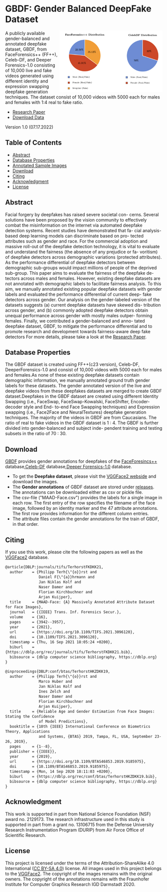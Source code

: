 # GBDF: Gender Balanced DeepFake Dataset

<img src="Fig.png" width="330" align="right" >

A publicly available gender-balanced and annotated deepfake dataset, GBDF, from FaceForensics++ (FF++), Celeb-DF, and Deeper Forensics-1.0 consisting of 10,000 live and fake videos generated using different identity and expression swapping deepfake generation techniques. The dataset consist of 10,000 videos with 5000 each for males and females with 1:4 real to fake ratio.
- [Research Paper]()
- [Download Data]()

Version 1.0 (07.17.2022)

## Table of Contents

- [Abstract](#abstract)
- [Database Properties](#database-properties)
- [Annotated Sample Images](#annotated-sample-images)
- [Download](#download)
- [Citing](#citing)
- [Acknowledgment](#acknowledgment)
- [License](#license)


## Abstract

Facial forgery by deepfakes has raised severe societal con-
cerns. Several solutions have been proposed by the vision community
to effectively combat the misinformation on the internet via automated
deepfake detection systems. Recent studies have demonstrated that fa-
cial analysis-based deep learning models can discriminate based on pro-
tected attributes such as gender and race. For the commercial adoption
and massive roll-out of the deepfake detection technology, it is vital to
evaluate and understand the fairness (the absence of any prejudice or fa-
voritism) of deepfake detectors across demographic variations (protected
attributes). As the performance differential of deepfake detectors between
demographic sub-groups would impact millions of people of the deprived
sub-group. This paper aims to evaluate the fairness of the deepfake de-
tectors across males and females. However, existing deepfake datasets are
not annotated with demographic labels to facilitate fairness analysis. To
this aim, we manually annotated existing popular deepfake datasets with
gender labels and evaluated the performance differential of current deep-
fake detectors across gender. Our analysis on the gender-labeled version
of the datasets suggests (a) current deepfake datasets have skewed dis-
tribution across gender, and (b) commonly adopted deepfake detectors
obtain unequal performance across gender with mostly males outper-
forming females. Finally, we contributed a gender-balanced and anno-
tated deepfake dataset, GBDF, to mitigate the performance differential
and to promote research and development towards fairness-aware deep
fake detectors
For more details, please take a look at the [Research Paper]().

## Database Properties

The GBDF dataset is created using FF++(c23 version), Celeb-DF, DeeperForensics-1.0 and consist of 10,000 videos with 5000 each for males and females.As none of these existing deepfake datasets contain demographic information, we manually annotated ground truth gender labels for these datasets. The gender annotated version of the live and deepfake videos from these deepfakes datasets are merged to create GBDF dataset.Deepfakes in the GBDF dataset are created using different Identity Swapping
(i.e., FaceSwap, FaceSwap-Kowalski, FaceShifter, Encoder-decoder style and End-
to-end Face Swapping techniques) and Expression swapping (i.e., Face2Face and
NeuralTextures) deepfake generation techniques. The majority of the videos in
GBDF are from Caucasians. The ratio of real to fake videos in the GBDF dataset
is 1 : 4. The GBDF is further divided into gender-balanced and subject inde-
pendent training and testing subsets in the ratio of 70 : 30.




## Download

[GBDF]() provides gender annotations for deepfakes of the [FaceForesincs++]() database,[Celeb-DF]() database,[Deeper Forensics-1.0]() database. 
- To get the **Deepfake dataset**, please visit the [VGGFace2 webside](http://www.robots.ox.ac.uk/~vgg/data/vgg_face2/data_infor.html) and download the images.
- The **Gender annotations** of GBDF dataset are stored under [releases](https://github.com/pterhoer/MAAD-Face/releases/tag/MAADFACE). 
The annotations can be downloaded either as csv or pickle file.
- The csv-file ("MAAD-Face.csv") provides the labels for a single image in each row. The first entry of the row specifies the filename of the face image, followed by an identity marker and the 47 attribute annotations. The first row provides information for the different column entries.
- The attribute files contain the gender annotations for the train of GBDF, in that order.





## Citing


If you use this work, please cite the following papers as well as the [VGGFace2](http://www.robots.ox.ac.uk/~vgg/data/vgg_face2) database.


```
@article{DBLP:journals/tifs/TerhorstFKDKK21,
  author    = {Philipp Terh{\"{o}}rst and
               Daniel F{\"{a}}hrmann and
               Jan Niklas Kolf and
               Naser Damer and
               Florian Kirchbuchner and
               Arjan Kuijper},
  title     = {MAAD-Face: {A} Massively Annotated Attribute Dataset for Face Images},
  journal   = {{IEEE} Trans. Inf. Forensics Secur.},
  volume    = {16},
  pages     = {3942--3957},
  year      = {2021},
  url       = {https://doi.org/10.1109/TIFS.2021.3096120},
  doi       = {10.1109/TIFS.2021.3096120},
  timestamp = {Thu, 16 Sep 2021 18:05:24 +0200},
  biburl    = {https://dblp.org/rec/journals/tifs/TerhorstFKDKK21.bib},
  bibsource = {dblp computer science bibliography, https://dblp.org}
}

```

```
@inproceedings{DBLP:conf/btas/TerhorstHKZDKK19,
  author    = {Philipp Terh{\"{o}}rst and
               Marco Huber and
               Jan Niklas Kolf and
               Ines Zelch and
               Naser Damer and
               Florian Kirchbuchner and
               Arjan Kuijper},
  title     = {Reliable Age and Gender Estimation from Face Images: Stating the Confidence
               of Model Predictions},
  booktitle = {10th {IEEE} International Conference on Biometrics Theory, Applications
               and Systems, {BTAS} 2019, Tampa, FL, USA, September 23-26, 2019},
  pages     = {1--8},
  publisher = {{IEEE}},
  year      = {2019},
  url       = {https://doi.org/10.1109/BTAS46853.2019.9185975},
  doi       = {10.1109/BTAS46853.2019.9185975},
  timestamp = {Mon, 14 Sep 2020 18:11:03 +0200},
  biburl    = {https://dblp.org/rec/conf/btas/TerhorstHKZDKK19.bib},
  bibsource = {dblp computer science bibliography, https://dblp.org}
}
```



## Acknowledgment

This work is supported in part from National Science Foundation (NSF) award
no. 2129173. The research infrastructure used in this study is supported in part
from a grant no. 13106715 from the Defense University Research Instrumentation
Program (DURIP) from Air Force Office of Scientific Research.


## License

This project is licensed under the terms of the Attribution-ShareAlike 4.0 International ([CC BY-SA 4.0](https://creativecommons.org/licenses/by-sa/4.0/)) license.
All images used in this project belongs to the [VGGFace2](http://www.robots.ox.ac.uk/~vgg/data/vgg_face2). 
The copyright of the images remains with the original owners.
The copyright of the annotations remains with the Fraunhofer Institute for Computer Graphics Research IGD Darmstadt 2020.
